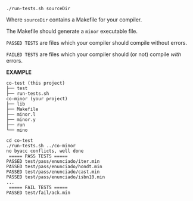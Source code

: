`./run-tests.sh sourceDir`

Where `sourceDir` contains a Makefile for your compiler.

The Makefile should generate a `minor` executable file.

`PASSED TESTS` are files which your compiler should compile without errors.

`FAILED TESTS` are files which your compiler should (or not) compile _with_ errors. 

**EXAMPLE**

```
co-test (this project)
├── test
├── run-tests.sh
co-minor (your project)
├── lib
├── Makefile
├── minor.l
├── minor.y
├── run
└── mino
```

```
cd co-test
./run-tests.sh ../co-minor
no byacc conflicts, well done
 ===== PASS TESTS ===== 
PASSED test/pass/enunciado/iter.min
PASSED test/pass/enunciado/hondt.min
PASSED test/pass/enunciado/cast.min
PASSED test/pass/enunciado/isbn10.min
...
 ===== FAIL TESTS ===== 
PASSED test/fail/ack.min
```